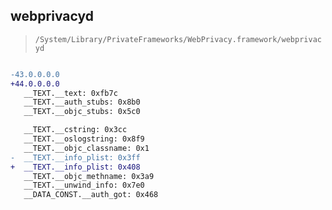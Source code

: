 ## webprivacyd

> `/System/Library/PrivateFrameworks/WebPrivacy.framework/webprivacyd`

```diff

-43.0.0.0.0
+44.0.0.0.0
   __TEXT.__text: 0xfb7c
   __TEXT.__auth_stubs: 0x8b0
   __TEXT.__objc_stubs: 0x5c0

   __TEXT.__cstring: 0x3cc
   __TEXT.__oslogstring: 0x8f9
   __TEXT.__objc_classname: 0x1
-  __TEXT.__info_plist: 0x3ff
+  __TEXT.__info_plist: 0x408
   __TEXT.__objc_methname: 0x3a9
   __TEXT.__unwind_info: 0x7e0
   __DATA_CONST.__auth_got: 0x468

```

